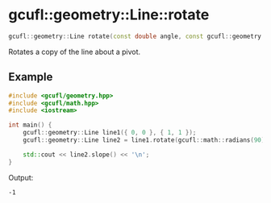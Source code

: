 # gcufl::geometry::Line::rotate
```cpp
gcufl::geometry::Line rotate(const double angle, const gcufl::geometry::Point pivot = gcufl::geometry::Point(0, 0));
```
Rotates a copy of the line about a pivot.
## Example
```cpp
#include <gcufl/geometry.hpp>
#include <gcufl/math.hpp>
#include <iostream>

int main() {
	gcufl::geometry::Line line1({ 0, 0 }, { 1, 1 });
	gcufl::geometry::Line line2 = line1.rotate(gcufl::math::radians(90));

	std::cout << line2.slope() << '\n';
}
```
Output:
```
-1
```
